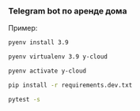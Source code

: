 ### Telegram bot по аренде дома

Пример:

```bash
pyenv install 3.9
```
```bash
pyenv virtualenv 3.9 y-cloud
```
```bash
pyenv activate y-cloud
```
```bash
pip install -r requirements.dev.txt
```
```bash
pytest -s
```

